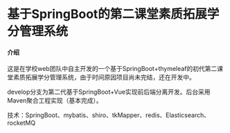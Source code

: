 # 基于SpringBoot的第二课堂素质拓展学分管理系统

#### 介绍
这是在学校web团队中自主开发的一个基于SpringBoot+thymeleaf的初代第二课堂素质拓展学分管理系统，由于时间原因项目尚未完结，还在开发中。

develop分支为第二代基于SpringBoot+Vue实现前后端分离开发。后台采用Maven聚合工程实现（基本完成）。

技术：SpringBoot、mybatis、shiro、tkMapper、redis、Elasticsearch、rocketMQ


